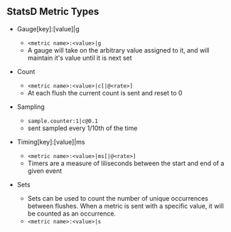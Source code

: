 ## StatsD Metric Types

* Gauge[key]:[value]|g
  * `<metric name>:<value>|g`
  * A gauge will take on the arbitrary value assigned to it, and will maintain it's value until it is next set
  
* Count
  * `<metric name>:<value>|c[|@<rate>]`
  * At each flush the current count is sent and reset to 0

* Sampling
  * `sample.counter:1|c@0.1`
  * sent sampled every 1/10th of the time

* Timing[key]:[value]|ms
  * `<metric name>:<value>|ms[|@<rate>]`
  * Timers are a measure of liliseconds between the start and end of a given event

* Sets
  * Sets can be used to count the number of unique occurrences between flushes. When a metric is sent with a specific value, it will be counted as an occurrence.
  * `<metric name>:<value>|s` 
